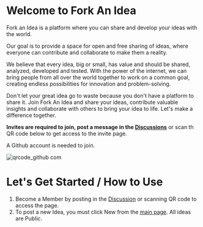 # Welcome to Fork An Idea

 Fork an Idea is a platform where you can share and develop your ideas with the world. 

Our goal is to provide a space for open and free sharing of ideas, where everyone can contribute and collaborate to make them a reality.


We believe that every idea, big or small, has value and should be shared, analyzed, developed and tested. With the power of the internet, we can bring people from all over the world together to work on a common goal, creating endless possibilities for innovation and problem-solving.

Don't let your great idea go to waste because you don't have a platform to share it. Join Fork An Idea and share your ideas, contribute valuable insights and collaborate with others to bring your idea to life. Let's make a difference together.


**Invites are required to join, post a message in the [Discussions](https://github.com/Fork-An-Idea/What-is-Fork-An-Idea/discussions/2)** or scan th QR code below to get access to the invite page.

A Github account is needed to join.

![qrcode_github com](https://user-images.githubusercontent.com/52546326/212336111-a3d33340-093f-49e7-80d0-889cda8039a9.png)


# Let's Get Started / How to Use

1) Become a Member by posting in the [Discussion](https://github.com/Fork-An-Idea/What-is-Fork-An-Idea/discussions/2) or scanning QR code to access the page.
2) To post a new Idea, you must click New from the [main page](https://github.com/Fork-An-Idea). All ideas are Public.
 
